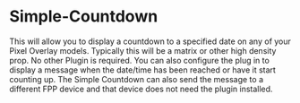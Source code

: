 # Simple-Countdown
This will allow you to display a countdown to a specified date on any of your Pixel Overlay models. Typically this will be a matrix or other high density prop.
No other Plugin is required.
You can also configure the plug in to display a message when the date/time has been reached or have it start counting up.
The Simple Countdown can also send the message to a different FPP device and that device does not need the plugin installed.
